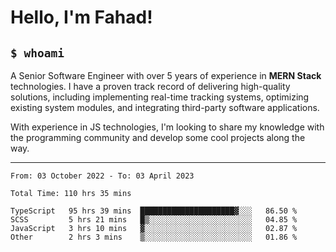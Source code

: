 <h1>Hello, I'm Fahad!</h1>

<h2><code>$ whoami</code></h2>

A Senior Software Engineer with over 5 years of experience in **MERN Stack** technologies. I have a proven track record of delivering high-quality solutions, including implementing real-time tracking systems, optimizing existing system modules, and integrating third-party software applications.

With experience in JS technologies, I'm looking to share my knowledge with the programming community and develop some cool projects along the way.

---

<!--START_SECTION:waka-->

```text
From: 03 October 2022 - To: 03 April 2023

Total Time: 110 hrs 35 mins

TypeScript   95 hrs 39 mins  █████████████████████▓░░░   86.50 %
SCSS         5 hrs 21 mins   █▒░░░░░░░░░░░░░░░░░░░░░░░   04.85 %
JavaScript   3 hrs 10 mins   ▓░░░░░░░░░░░░░░░░░░░░░░░░   02.87 %
Other        2 hrs 3 mins    ▒░░░░░░░░░░░░░░░░░░░░░░░░   01.86 %
```

<!--END_SECTION:waka-->

<!--
**heyFahad/heyFahad** is a ✨ _special_ ✨ repository because its `README.md` (this file) appears on your GitHub profile.

Here are some ideas to get you started:

- 🔭 I’m currently working on ...
- 🌱 I’m currently learning ...
- 👯 I’m looking to collaborate on ...
- 🤔 I’m looking for help with ...
- 💬 Ask me about ...
- 📫 How to reach me: ...
- 😄 Pronouns: ...
- ⚡ Fun fact: ...
-->
